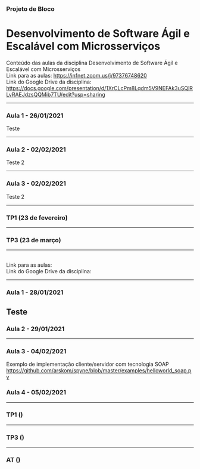 ### Projeto de Bloco
# Desenvolvimento de Software Ágil e Escalável com Microsserviços
Conteúdo das aulas da disciplina Desenvolvimento de Software Ágil e Escalável com Microsserviços
<br>Link para as aulas: https://infnet.zoom.us/j/97376748620
<br>Link do Google Drive da disciplina: https://docs.google.com/presentation/d/1XrCLcPm8Lqdm5V9NEFAk3uSQlRLvRAEJdzsQQMib7TU/edit?usp=sharing

---

### Aula 1 - 26/01/2021
Teste

---

### Aula 2 - 02/02/2021
Teste 2

---

### Aula 3 - 02/02/2021
Teste 2

---

### TP1 (23 de fevereiro)

---

### TP3 (23 de março)

---






<br>Link para as aulas: 
<br>Link do Google Drive da disciplina: 

---

### Aula 1 - 28/01/2021
Teste
---

### Aula 2 - 29/01/2021

---

### Aula 3 - 04/02/2021
Exemplo de implementação cliente/servidor com tecnologia SOAP
<br>https://github.com/arskom/spyne/blob/master/examples/helloworld_soap.py
<br>

### Aula 4 - 05/02/2021

---

### TP1 ()
---
### TP3 ()
---
### AT ()
